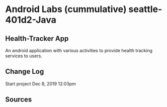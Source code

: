 # Android Labs (cummulative) seattle-401d2-Java

## Health-Tracker App
An android application with various activities to provide health tracking services to users.

## Change Log
Start project Dec 8, 2019 12:03pm

## Sources